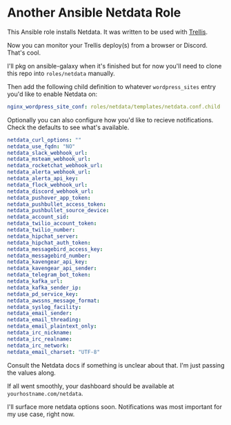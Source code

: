# Another Ansible Netdata Role

This Ansible role installs Netdata. It was written to be used with [Trellis](https://github.com/roots/trellis).

Now you can monitor your Trellis deploy(s) from a browser or Discord. That's cool.

I'll pkg on ansible-galaxy when it's finished but for now you'll need to clone this repo into `roles/netdata` manually.

Then add the following child definition to whatever `wordpress_sites` entry you'd like to enable Netdata on:

```yml
nginx_wordpress_site_conf: roles/netdata/templates/netdata.conf.child
```

Optionally you can also configure how you'd like to recieve notifications. Check the defaults to see what's available.

```yml
netdata_curl_options: ""
netdata_use_fqdn: "NO"
netdata_slack_webhook_url:
netdata_msteam_webhook_url:
netdata_rocketchat_webhook_url:
netdata_alerta_webhook_url:
netdata_alerta_api_key:
netdata_flock_webhook_url:
netdata_discord_webhook_url:
netdata_pushover_app_token:
netdata_pushbullet_access_token:
netdata_pushbullet_source_device:
netdata_account_sid:
netdata_twilio_account_token:
netdata_twilio_number:
netdata_hipchat_server:
netdata_hipchat_auth_token:
netdata_messagebird_access_key:
netdata_messagebird_number:
netdata_kavengear_api_key:
netdata_kavengear_api_sender:
netdata_telegram_bot_token:
netdata_kafka_url:
netdata_kafka_sender_ip:
netdata_pd_service_key:
netdata_awssns_message_format:
netdata_syslog_facility:
netdata_email_sender:
netdata_email_threading:
netdata_email_plaintext_only:
netdata_irc_nickname:
netdata_irc_realname:
netdata_irc_network:
netdata_email_charset: "UTF-8"
```

Consult the Netdata docs if something is unclear about that. I'm just passing the values along.

If all went smoothly, your dashboard should be available at `yourhostname.com/netdata`.

I'll surface more netdata options soon. Notifications was most important for my use case, right now.
